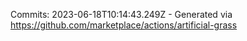 Commits: 2023-06-18T10:14:43.249Z - Generated via https://github.com/marketplace/actions/artificial-grass
<br>
